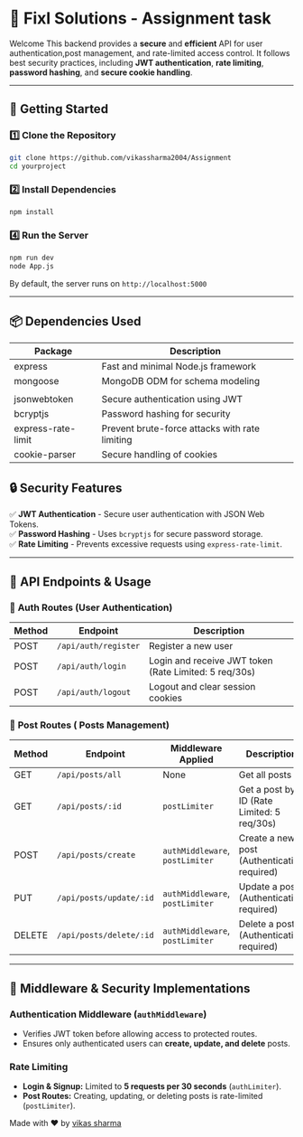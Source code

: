 # 📌 Fixl Solutions - Assignment task

Welcome  This backend provides a **secure** and **efficient** API for user authentication,post management, and rate-limited access control. It follows best security practices, including **JWT authentication**, **rate limiting**, **password hashing**, and **secure cookie handling**.

---

## 🚀 Getting Started

### 1️⃣ Clone the Repository
```sh
git clone https://github.com/vikassharma2004/Assignment
cd yourproject
```

### 2️⃣ Install Dependencies
```sh
npm install
```



### 4️⃣ Run the Server
```sh
npm run dev 
node App.js
```

By default, the server runs on `http://localhost:5000`

---

## 📦 Dependencies Used

| Package            | Description                                     |
|--------------------|-------------------------------------------------|
| express           | Fast and minimal Node.js framework              |
| mongoose          | MongoDB ODM for schema modeling                 |
|                 |
| jsonwebtoken      | Secure authentication using JWT                 |
| bcryptjs          | Password hashing for security                   |
| express-rate-limit | Prevent brute-force attacks with rate limiting  |
| cookie-parser     | Secure handling of cookies                      |          



## 🔒 Security Features

✅ **JWT Authentication** - Secure user authentication with JSON Web Tokens.  
✅ **Password Hashing** - Uses `bcryptjs` for secure password storage.  
✅ **Rate Limiting** - Prevents excessive requests using `express-rate-limit`.  
  
 

---

## 📌 API Endpoints & Usage

### 🔑 **Auth Routes** (User Authentication)
| Method | Endpoint         | Description |
|--------|-----------------|-------------|
| POST   | `/api/auth/register` | Register a new user |
| POST   | `/api/auth/login`    | Login and receive JWT token (Rate Limited: 5 req/30s) |
| POST   | `/api/auth/logout`   | Logout and clear session cookies |

### 📝 **Post Routes** ( Posts Management)
| Method | Endpoint             | Middleware Applied | Description |
|--------|---------------------|------------------|-------------|
| GET    | `/api/posts/all`     | None             | Get all posts |
| GET    | `/api/posts/:id`     | `postLimiter`    | Get a post by ID (Rate Limited: 5 req/30s) |
| POST   | `/api/posts/create`         | `authMiddleware`, `postLimiter` | Create a new post (Authentication required) |
| PUT    | `/api/posts/update/:id` | `authMiddleware`, `postLimiter` | Update a post (Authentication required) |
| DELETE | `/api/posts/delete/:id` | `authMiddleware`, `postLimiter` | Delete a post (Authentication required) |

---

## 🔧 Middleware & Security Implementations

### **Authentication Middleware (`authMiddleware`)**
- Verifies JWT token before allowing access to protected routes.
- Ensures only authenticated users can **create, update, and delete** posts.

### **Rate Limiting**
- **Login & Signup:** Limited to **5 requests per 30 seconds** (`authLimiter`).
- **Post Routes:** Creating, updating, or deleting posts is rate-limited (`postLimiter`).











Made with ❤️ by [vikas sharma](https://github.com/vikassharma2004)

